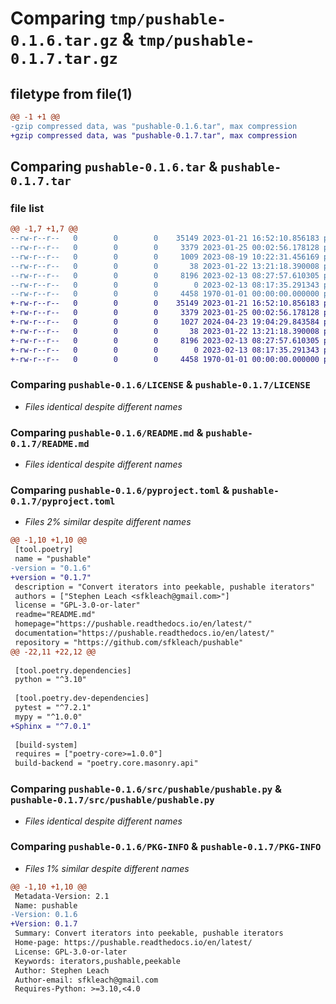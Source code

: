 # Comparing `tmp/pushable-0.1.6.tar.gz` & `tmp/pushable-0.1.7.tar.gz`

## filetype from file(1)

```diff
@@ -1 +1 @@
-gzip compressed data, was "pushable-0.1.6.tar", max compression
+gzip compressed data, was "pushable-0.1.7.tar", max compression
```

## Comparing `pushable-0.1.6.tar` & `pushable-0.1.7.tar`

### file list

```diff
@@ -1,7 +1,7 @@
--rw-r--r--   0        0        0    35149 2023-01-21 16:52:10.856183 pushable-0.1.6/LICENSE
--rw-r--r--   0        0        0     3379 2023-01-25 00:02:56.178128 pushable-0.1.6/README.md
--rw-r--r--   0        0        0     1009 2023-08-19 10:22:31.456169 pushable-0.1.6/pyproject.toml
--rw-r--r--   0        0        0       38 2023-01-22 13:21:18.390008 pushable-0.1.6/src/pushable/__init__.py
--rw-r--r--   0        0        0     8196 2023-02-13 08:27:57.610305 pushable-0.1.6/src/pushable/pushable.py
--rw-r--r--   0        0        0        0 2023-02-13 08:17:35.291343 pushable-0.1.6/src/pushable/py.typed
--rw-r--r--   0        0        0     4458 1970-01-01 00:00:00.000000 pushable-0.1.6/PKG-INFO
+-rw-r--r--   0        0        0    35149 2023-01-21 16:52:10.856183 pushable-0.1.7/LICENSE
+-rw-r--r--   0        0        0     3379 2023-01-25 00:02:56.178128 pushable-0.1.7/README.md
+-rw-r--r--   0        0        0     1027 2024-04-23 19:04:29.843584 pushable-0.1.7/pyproject.toml
+-rw-r--r--   0        0        0       38 2023-01-22 13:21:18.390008 pushable-0.1.7/src/pushable/__init__.py
+-rw-r--r--   0        0        0     8196 2023-02-13 08:27:57.610305 pushable-0.1.7/src/pushable/pushable.py
+-rw-r--r--   0        0        0        0 2023-02-13 08:17:35.291343 pushable-0.1.7/src/pushable/py.typed
+-rw-r--r--   0        0        0     4458 1970-01-01 00:00:00.000000 pushable-0.1.7/PKG-INFO
```

### Comparing `pushable-0.1.6/LICENSE` & `pushable-0.1.7/LICENSE`

 * *Files identical despite different names*

### Comparing `pushable-0.1.6/README.md` & `pushable-0.1.7/README.md`

 * *Files identical despite different names*

### Comparing `pushable-0.1.6/pyproject.toml` & `pushable-0.1.7/pyproject.toml`

 * *Files 2% similar despite different names*

```diff
@@ -1,10 +1,10 @@
 [tool.poetry]
 name = "pushable"
-version = "0.1.6"
+version = "0.1.7"
 description = "Convert iterators into peekable, pushable iterators"
 authors = ["Stephen Leach <sfkleach@gmail.com>"]
 license = "GPL-3.0-or-later"
 readme="README.md"
 homepage="https://pushable.readthedocs.io/en/latest/"
 documentation="https://pushable.readthedocs.io/en/latest/"
 repository = "https://github.com/sfkleach/pushable"
@@ -22,11 +22,12 @@
 
 [tool.poetry.dependencies]
 python = "^3.10"
 
 [tool.poetry.dev-dependencies]
 pytest = "^7.2.1"
 mypy = "^1.0.0"
+Sphinx = "^7.0.1"
 
 [build-system]
 requires = ["poetry-core>=1.0.0"]
 build-backend = "poetry.core.masonry.api"
```

### Comparing `pushable-0.1.6/src/pushable/pushable.py` & `pushable-0.1.7/src/pushable/pushable.py`

 * *Files identical despite different names*

### Comparing `pushable-0.1.6/PKG-INFO` & `pushable-0.1.7/PKG-INFO`

 * *Files 1% similar despite different names*

```diff
@@ -1,10 +1,10 @@
 Metadata-Version: 2.1
 Name: pushable
-Version: 0.1.6
+Version: 0.1.7
 Summary: Convert iterators into peekable, pushable iterators
 Home-page: https://pushable.readthedocs.io/en/latest/
 License: GPL-3.0-or-later
 Keywords: iterators,pushable,peekable
 Author: Stephen Leach
 Author-email: sfkleach@gmail.com
 Requires-Python: >=3.10,<4.0
```

